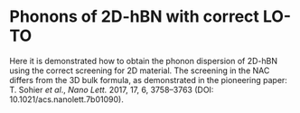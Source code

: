 # Phonons of 2D-hBN with correct LO-TO

Here it is demonstrated how to obtain the phonon dispersion of 2D-hBN using the correct screening for 2D material.
The screening in the NAC differs from the 3D bulk formula, as demonstrated in the pioneering paper: T. Sohier _et al_., _Nano Lett._ 2017, 17, 6, 3758–3763 (DOI: 10.1021/acs.nanolett.7b01090).
